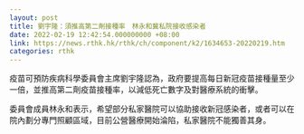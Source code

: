 ```yaml
---
layout: post
title: 劉宇隆：須推高第二劑接種率　林永和冀私院接收感染者
date: 2022-02-19 12:42:54.000000000 +08:00
link: https://news.rthk.hk/rthk/ch/component/k2/1634653-20220219.htm
categories: rthk
---
```


疫苗可預防疾病科學委員會主席劉宇隆認為，政府要提高每日新冠疫苗接種量至少一倍，並推高第二劑疫苗接種率，以減低死亡數字及對醫療系統的衝擊。

委員會成員林永和表示，希望部分私家醫院可以協助接收新冠感染者，或者可以在院內劃分專門照顧區域，目前公營醫療開始淪陷，私家醫院不能獨善其身。
